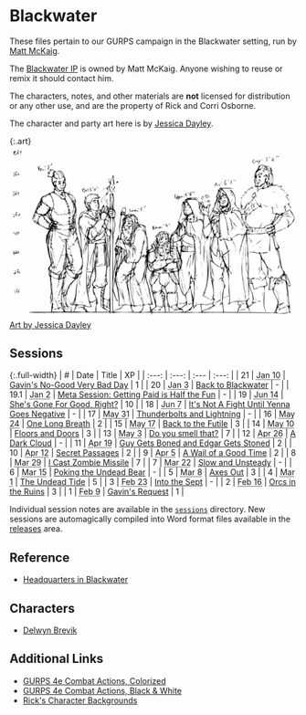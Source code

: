 # Blackwater

These files pertain to our GURPS campaign in the Blackwater setting, run by [Matt McKaig](https://github.com/mlmckaig).

The [Blackwater IP](https://rickosborne.github.io/blackwater/) is owned by Matt McKaig.
Anyone wishing to reuse or remix it should contact him.

The characters, notes, and other materials are **not** licensed for distribution or any other use, and are the property of Rick and Corri Osborne.

The character and party art here is by [Jessica Dayley](https://www.artstation.com/jdayley).

{:.art}
![Party Height Chart](sessions/art/OGPartyHeightChart.svg "Party Height Chart, by Jessica Dayley")
<label><a href="https://www.artstation.com/jdayley">Art by Jessica Dayley</a></label>

## Sessions

{:.full-width}
| # | Date | Title | XP |
| :---: | :---: | :--- | :---: |
| 21 | <abbr title="2021-01-10">Jan 10</abbr> | [Gavin's No-Good Very Bad Day](sessions/2021-01-10-gavins-no-good-very-bad-day.md) | 1 |
| 20 | <abbr title="2021-01-03">Jan 3</abbr> | [Back to Blackwater](sessions/2021-01-03-back-to-blackwater.md) | - |
| 19.1 | <abbr title="2021-01-02">Jan 2</abbr> | [Meta Session: Getting Paid is Half the Fun](sessions/2021-01-02-Meta-Session-GM-Notes.md) | - |
| 19 | <abbr title="2020-06-14">Jun 14</abbr> | [She's Gone For Good, Right?](sessions/2020-06-14-shes-gone-for-good-right.md) | 10 |
| 18 | <abbr title="2020-06-07">Jun 7</abbr> | [It's Not A Fight Until Yenna Goes Negative](sessions/2020-06-07-its-not-a-fight-until-yenna-goes-negative.md) | - |
| 17 | <abbr title="2020-05-31">May 31</abbr> | [Thunderbolts and Lightning](sessions/2020-05-31-thunderbolts-and-lightning.md) | - |
| 16 | <abbr title="2020-05-24">May 24</abbr> | [One Long Breath](sessions/2020-05-24-one-long-breath.md) | 2 |
| 15 | <abbr title="2020-05-17">May 17</abbr> | [Back to the Futile](sessions/2020-05-17-back-to-the-futile.md) | 3 |
| 14 | <abbr title="2020-05-10">May 10</abbr> | [Floors and Doors](sessions/2020-05-10-floors-and-doors.md) | 3 |
| 13 | <abbr title="2020-05-03">May 3</abbr> | [Do you smell that?](sessions/2020-05-03-do-you-smell-that.md) | 7 |
| 12 | <abbr title="2020-04-26">Apr 26</abbr> | [A Dark Cloud](sessions/2020-04-26-a-dark-cloud.md) | - |
| 11 | <abbr title="2020-04-19">Apr 19</abbr> | [Guy Gets Boned and Edgar Gets Stoned](./sessions/2020-04-19-boned-and-stoned.md) | 2 |
| 10 | <abbr title="2020-04-12">Apr 12</abbr> | [Secret Passages](./sessions/2020-04-12-secret-passages.md) | 2 |
| 9 | <abbr title="2020-04-05">Apr 5</abbr> | [A Wail of a Good Time](./sessions/2020-04-05-a-wail-of-a-good-time.md) | 2 |
| 8 | <abbr title="2020-03-29">Mar 29</abbr> | [I Cast Zombie Missile](./sessions/2020-03-29-i-cast-zombie-missile.md) | 7 |
| 7 | <abbr title="2020-03-22">Mar 22</abbr> | [Slow and Unsteady](./sessions/2020-03-22-slow-and-unsteady.md) | - |
| 6 | <abbr title="2020-03-15">Mar 15</abbr> | [Poking the Undead Bear](./sessions/2020-03-15-poking-the-undead-bear.md) | - |
| 5 | <abbr title="2020-03-08">Mar 8</abbr> | [Axes Out](./sessions/2020-03-08-axes-out.md) | 3 |
| 4 | <abbr title="2020-03-01">Mar 1</abbr> | [The Undead Tide](./sessions/2020-03-01-the-undead-tide.md) | 5 |
| 3 | <abbr title="2020-02-23">Feb 23</abbr> | [Into the Sept](./sessions/2020-02-23-into-the-sept.md) | - |
| 2 | <abbr title="2020-02-16">Feb 16</abbr> | [Orcs in the Ruins](./sessions/2020-02-16-orcs-in-the-ruins.md) | 3 |
| 1 | <abbr title="2020-02-09">Feb 9</abbr> | [Gavin's Request](./sessions/2020-02-09-gavins-request-northunder.md) | 1 |

Individual session notes are available in the [`sessions`](./sessions) directory.
New sessions are automagically compiled into Word format files available in the [releases](https://github.com/rickosborne/ttrpg/releases) area.

## Reference

* [Headquarters in Blackwater](./reference/hq.md)

## Characters

* [Delwyn Brevik](characters/Delwyn-Brevik.md)

## Additional Links

* [GURPS 4e Combat Actions, Colorized](https://docs.google.com/drawings/u/0/d/1pnqf3oE2S04ZFnGJ5rc2d9WqsWGR5MyqlbzSEGotoqg/edit)
* [GURPS 4e Combat Actions, Black & White](https://docs.google.com/drawings/d/1QrNcPHtXO0Q_IlroUOFpOkRMhUKJu6gCc8zfV3TEmsI/edit)
* [Rick's Character Backgrounds](https://docs.google.com/document/d/1OeipBkEh1d2vbf5vHq0K4Q2kqwYF2oFt6QOlik1BAso/edit?usp=sharing)
